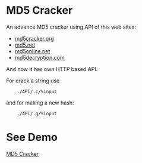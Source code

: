 # MD5 Cracker
An advance MD5 cracker using API of this web sites:
* [md5cracker.org](http://md5cracker.org)
* [md5.net](http://md5.net)
* [md5online.net](http://md5online.net)
* [md5decryption.com](http://md5decryption.com)

And now it has own HTTP based API.

For crack a string use
```
    ./API/.c/%input
```
and for making a new hash:
```
    ./API/.g/%input
```
# See Demo
 [MD5 Cracker](http://cracker.alirezaghadimi.ir)
